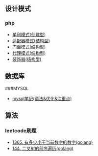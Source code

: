 ## 设计模式
### php
- [单利模式(创建型) ](DesignPatterns/php/Singleton.php)
- [适配器模式(结构型) ](DesignPatterns/php/Adapter.php)
- [门面模式(结构型) ](DesignPatterns/php/Adapter.php)
- [代理模式(结构型) ](DesignPatterns/php/Proxy.php)
- [装饰器(结构型) ](DesignPatterns/php/Decorator.php)

<!-- ## 缓存

## 数据库

## 算法

## 网络 -->
## 数据库
###MYSQL
- [mysql笔记(语法&优化&注重点)](Databases/mysql/MysqlNotes.php)

## 算法
### leetcode刷题
- [1365. 有多少小于当前数字的数字(golang)](Alg/leetcode/smallerNumbersThanCurrent.go)
- [144. 二叉树的前序遍历(golang)](Alg/leetcode/preorderTraversal.go)
